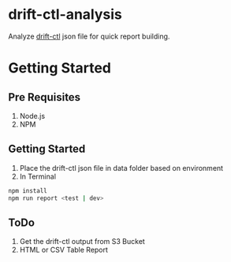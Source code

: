 # drift-ctl-analysis

Analyze [drift-ctl](https://driftctl.com/) json file for quick report building.

# Getting Started 

## Pre Requisites 

1. Node.js 
1. NPM

## Getting Started 

1. Place the drift-ctl json file in data folder based on environment
2. In Terminal 

```sh
npm install 
npm run report <test | dev>
```

## ToDo 

1. Get the drift-ctl output from S3 Bucket 
2. HTML or CSV  Table Report 

